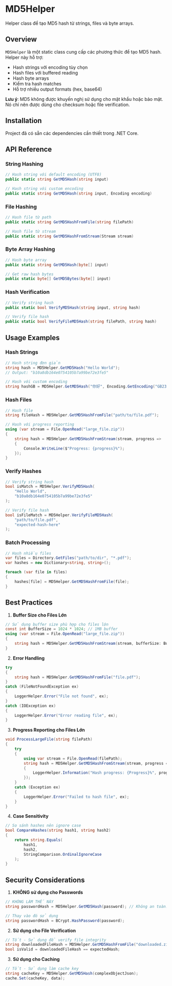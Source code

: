 # MD5Helper

Helper class để tạo MD5 hash từ strings, files và byte arrays.

## Overview

`MD5Helper` là một static class cung cấp các phương thức để tạo MD5 hash. Helper này hỗ trợ:

- Hash strings với encoding tùy chọn
- Hash files với buffered reading
- Hash byte arrays
- Kiểm tra hash matches
- Hỗ trợ nhiều output formats (hex, base64)

**Lưu ý**: MD5 không được khuyến nghị sử dụng cho mật khẩu hoặc bảo mật. Nó chỉ nên được dùng cho checksum hoặc file verification.

## Installation

Project đã có sẵn các dependencies cần thiết trong .NET Core.

## API Reference

### String Hashing

```csharp
// Hash string với default encoding (UTF8)
public static string GetMD5Hash(string input)

// Hash string với custom encoding
public static string GetMD5Hash(string input, Encoding encoding)
```

### File Hashing

```csharp
// Hash file từ path
public static string GetMD5HashFromFile(string filePath)

// Hash file từ stream
public static string GetMD5HashFromStream(Stream stream)
```

### Byte Array Hashing

```csharp
// Hash byte array
public static string GetMD5Hash(byte[] input)

// Get raw hash bytes
public static byte[] GetMD5Bytes(byte[] input)
```

### Hash Verification

```csharp
// Verify string hash
public static bool VerifyMD5Hash(string input, string hash)

// Verify file hash
public static bool VerifyFileMD5Hash(string filePath, string hash)
```

## Usage Examples

### Hash Strings
```csharp
// Hash string đơn giản
string hash = MD5Helper.GetMD5Hash("Hello World");
// Output: "b10a8db164e0754105b7a99be72e3fe5"

// Hash với custom encoding
string hashGB = MD5Helper.GetMD5Hash("你好", Encoding.GetEncoding("GB2312"));
```

### Hash Files
```csharp
// Hash file
string fileHash = MD5Helper.GetMD5HashFromFile("path/to/file.pdf");

// Hash với progress reporting
using (var stream = File.OpenRead("large_file.zip"))
{
    string hash = MD5Helper.GetMD5HashFromStream(stream, progress =>
    {
        Console.WriteLine($"Progress: {progress}%");
    });
}
```

### Verify Hashes
```csharp
// Verify string hash
bool isMatch = MD5Helper.VerifyMD5Hash(
    "Hello World",
    "b10a8db164e0754105b7a99be72e3fe5"
);

// Verify file hash
bool isFileMatch = MD5Helper.VerifyFileMD5Hash(
    "path/to/file.pdf",
    "expected-hash-here"
);
```

### Batch Processing
```csharp
// Hash nhiều files
var files = Directory.GetFiles("path/to/dir", "*.pdf");
var hashes = new Dictionary<string, string>();

foreach (var file in files)
{
    hashes[file] = MD5Helper.GetMD5HashFromFile(file);
}
```

## Best Practices

1. **Buffer Size cho Files Lớn**
```csharp
// Sử dụng buffer size phù hợp cho files lớn
const int BufferSize = 1024 * 1024; // 1MB buffer
using (var stream = File.OpenRead("large_file.zip"))
{
    string hash = MD5Helper.GetMD5HashFromStream(stream, bufferSize: BufferSize);
}
```

2. **Error Handling**
```csharp
try
{
    string hash = MD5Helper.GetMD5HashFromFile("file.pdf");
}
catch (FileNotFoundException ex)
{
    LoggerHelper.Error("File not found", ex);
}
catch (IOException ex)
{
    LoggerHelper.Error("Error reading file", ex);
}
```

3. **Progress Reporting cho Files Lớn**
```csharp
void ProcessLargeFile(string filePath)
{
    try
    {
        using var stream = File.OpenRead(filePath);
        string hash = MD5Helper.GetMD5HashFromStream(stream, progress =>
        {
            LoggerHelper.Information("Hash progress: {Progress}%", progress);
        });
    }
    catch (Exception ex)
    {
        LoggerHelper.Error("Failed to hash file", ex);
    }
}
```

4. **Case Sensitivity**
```csharp
// So sánh hashes nên ignore case
bool CompareHashes(string hash1, string hash2)
{
    return string.Equals(
        hash1, 
        hash2, 
        StringComparison.OrdinalIgnoreCase
    );
}
```

## Security Considerations

1. **KHÔNG sử dụng cho Passwords**
```csharp
// KHÔNG LÀM THẾ NÀY
string passwordHash = MD5Helper.GetMD5Hash(password); // Không an toàn!

// Thay vào đó sử dụng
string passwordHash = BCrypt.HashPassword(password);
```

2. **Sử dụng cho File Verification**
```csharp
// Tốt - Sử dụng để verify file integrity
string downloadedFileHash = MD5Helper.GetMD5HashFromFile("downloaded.zip");
bool isValid = downloadedFileHash == expectedHash;
```

3. **Sử dụng cho Caching**
```csharp
// Tốt - Sử dụng làm cache key
string cacheKey = MD5Helper.GetMD5Hash(complexObjectJson);
cache.Set(cacheKey, data);
``` 